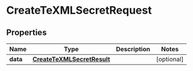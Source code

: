 

# CreateTeXMLSecretRequest


## Properties

| Name | Type | Description | Notes |
|------------ | ------------- | ------------- | -------------|
|**data** | [**CreateTeXMLSecretResult**](CreateTeXMLSecretResult.md) |  |  [optional] |



